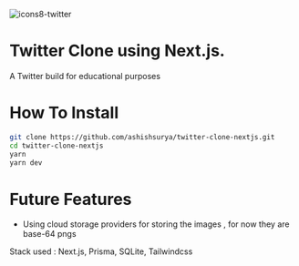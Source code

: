 ![icons8-twitter](https://user-images.githubusercontent.com/72222785/173170872-3933bd9b-89e6-4919-923e-543c0857bf4f.gif)

# Twitter Clone using Next.js.

A Twitter build for educational purposes

# How To Install
```sh
git clone https://github.com/ashishsurya/twitter-clone-nextjs.git
cd twitter-clone-nextjs
yarn
yarn dev
```

# Future Features

 - Using cloud storage providers for storing the images , for now they are base-64 pngs


Stack used : Next.js, Prisma, SQLite, Tailwindcss
